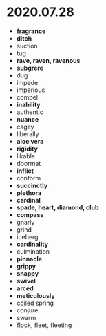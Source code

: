 # 2020.07.28

- **fragrance**
- **ditch**
- suction
- tug
- **rave, raven, ravenous**
- **subgrere**
- dug
- impede
- imperious
- compel
- **inability**
- authentic
- **nuance**
- cagey
- liberally
- **aloe vera**
- **rigidity**
- likable
- doormat
- **inflict**
- conform
- **succinctly**
- **plethora**
- **cardinal**
- **spade, heart, diamond, club**
- **compass**
- gnarly
- grind
- iceberg
- **cardinality**
- culmination
- **pinnacle**
- **grippy**
- **snappy**
- **swivel**
- **arced**
- **meticulously**
- coiled spring
- conjure
- swarm
- flock, fleet, fleeting

